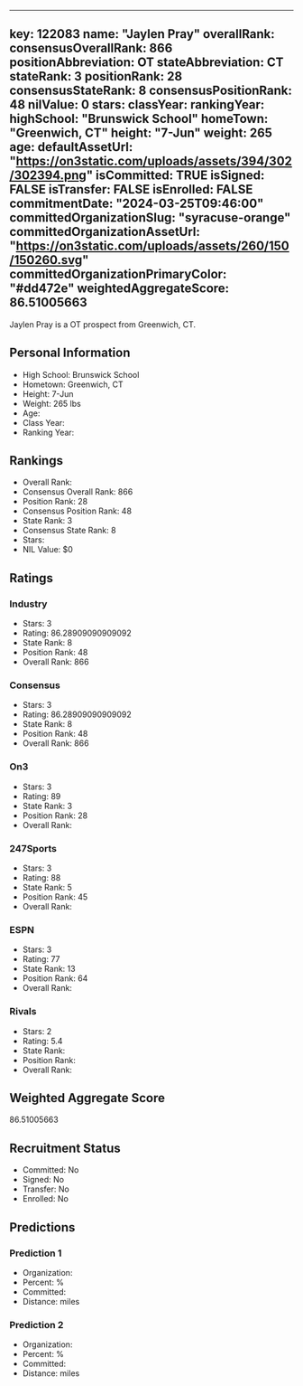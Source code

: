 ---
  key: 122083
  name: "Jaylen Pray"
  overallRank: 
  consensusOverallRank: 866
  positionAbbreviation: OT
  stateAbbreviation: CT
  stateRank: 3
  positionRank: 28
  consensusStateRank: 8
  consensusPositionRank: 48
  nilValue: 0
  stars: 
  classYear: 
  rankingYear: 
  highSchool: "Brunswick School"
  homeTown: "Greenwich, CT"
  height: "7-Jun"
  weight: 265
  age: 
  defaultAssetUrl: "https://on3static.com/uploads/assets/394/302/302394.png"
  isCommitted: TRUE
  isSigned: FALSE
  isTransfer: FALSE
  isEnrolled: FALSE
  commitmentDate: "2024-03-25T09:46:00"
  committedOrganizationSlug: "syracuse-orange"
  committedOrganizationAssetUrl: "https://on3static.com/uploads/assets/260/150/150260.svg"
  committedOrganizationPrimaryColor: "#dd472e"
  weightedAggregateScore: 86.51005663
  ---
  
  Jaylen Pray is a OT prospect from Greenwich, CT.
  
  ## Personal Information
  - High School: Brunswick School
  - Hometown: Greenwich, CT
  - Height: 7-Jun
  - Weight: 265 lbs
  - Age: 
  - Class Year: 
  - Ranking Year: 
  
  ## Rankings
  - Overall Rank: 
  - Consensus Overall Rank: 866
  - Position Rank: 28
  - Consensus Position Rank: 48
  - State Rank: 3
  - Consensus State Rank: 8
  - Stars: 
  - NIL Value: $0
  
  ## Ratings
  
  ### Industry
  - Stars: 3
  - Rating: 86.28909090909092
  - State Rank: 8
  - Position Rank: 48
  - Overall Rank: 866
  
  ### Consensus
  - Stars: 3
  - Rating: 86.28909090909092
  - State Rank: 8
  - Position Rank: 48
  - Overall Rank: 866
  
  ### On3
  - Stars: 3
  - Rating: 89
  - State Rank: 3
  - Position Rank: 28
  - Overall Rank: 
  
  ### 247Sports
  - Stars: 3
  - Rating: 88
  - State Rank: 5
  - Position Rank: 45
  - Overall Rank: 
  
  ### ESPN
  - Stars: 3
  - Rating: 77
  - State Rank: 13
  - Position Rank: 64
  - Overall Rank: 
  
  ### Rivals
  - Stars: 2
  - Rating: 5.4
  - State Rank: 
  - Position Rank: 
  - Overall Rank: 
  
  ## Weighted Aggregate Score
  86.51005663
  
  ## Recruitment Status
  - Committed: No
  - Signed: No
  - Transfer: No
  - Enrolled: No
  
  
  
  ## Predictions
  
  ### Prediction 1
  - Organization: 
  - Percent: %
  - Committed: 
  - Distance:  miles
  
  ### Prediction 2
  - Organization: 
  - Percent: %
  - Committed: 
  - Distance:  miles
  